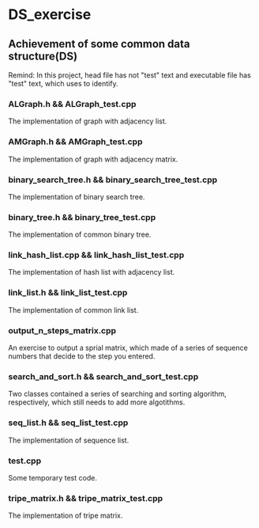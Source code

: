 # DS_exercise
## Achievement of some common data structure(DS)

Remind: In this project, head file has not "test" text and executable file has "test" text, which uses to identify.

### ALGraph.h && ALGraph_test.cpp
The implementation of graph with adjacency list.

### AMGraph.h && AMGraph_test.cpp
The implementation of graph with adjacency matrix.

### binary_search_tree.h && binary_search_tree_test.cpp
The implementation of binary search tree.

### binary_tree.h && binary_tree_test.cpp
The implementation of common binary tree.

### link_hash_list.cpp && link_hash_list_test.cpp
The implementation of hash list with adjacency list.

### link_list.h && link_list_test.cpp
The implementation of common link list.

### output_n_steps_matrix.cpp
An exercise to output a sprial matrix, which made of a series of sequence numbers that decide to the step you entered.

### search_and_sort.h && search_and_sort_test.cpp
Two classes contained a series of searching and sorting algorithm, respectively, which still needs to add more algotithms.

### seq_list.h && seq_list_test.cpp
The implementation of sequence list.

### test.cpp
Some temporary test code.

### tripe_matrix.h && tripe_matrix_test.cpp
The implementation of tripe matrix.